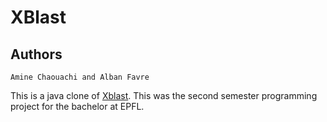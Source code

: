 # XBlast

## Authors
```
Amine Chaouachi and Alban Favre
```

This is a java clone of [Xblast](http://xblast.sourceforge.net/).
This was the second semester programming project for the bachelor at EPFL.
